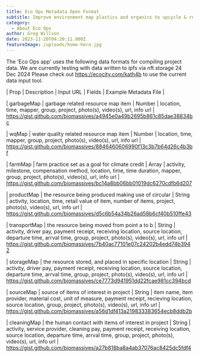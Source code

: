 ```yaml
---
title: Eco Ops Metadata Open Format
subtitle: Improve environment map plastics and organics to upcycle & restore land
category:
  - About Eco Ops
author: Greg Willson
date: 2023-11-20T04:20:11.800Z
featureImage: /uploads/home-hero.jpg
---
```

The 'Eco Ops app' uses the following data formats for compiling project data.  We are currently testing with data written to ipfs via nft.storage  24 Dec 2024
Please check out https://ecocity.com/kath4b to use the current data input tool.

| Prop     | Description                                          | Input URL     | Fields     | Example Metadata File |


| garbageMap   | garbage related resource map item              | Number | location, time, mapper, group, project, photo(s), video(s), url, info url | https://gist.github.com/biomassives/a4945e0a49b2695b861c85dae38834bc 


| wqMap   | water quality related resource map item                 | Number | location, time, mapper, group, project, photo(s), video(s), url, info url | https://gist.github.com/biomassives/8846460606990f13c3b7b64d26c4b3bf 


| farmMap | farm practice set as a goal for climate credit  | Array  | activity, milestone, compensation method, location, time, time duration, mapper, group, project, photo(s), video(s), url, info url | https://gist.github.com/biomassives/bc14a8bb06bb01019dc6270cdfb6d207


| productMap | the resource being produced making use of circular           | String | activity, location, time, retail value of item, number of items, project, photo(s), video(s), url, info url | https://gist.github.com/biomassives/d5c6b54a34b26ad58b6cf40b510ffe43 


| transportMap | the resource being moved from point a to b           | String | activity, driver pay, payment receipt, receiving location, source location, departure time, arrval time, group, project, photo(s), video(s), url, info url | https://gist.github.com/biomassives/7b40ac77101e07c24202b4edd74b3942 


| storageMap | the resource stored, and placed in specific location           | String | activity, driver pay, payment receipt, receiving location, source location, departure time, arrval time, group, project, photo(s), video(s), url, info url | https://gist.github.com/biomassives/ce7773d941951dd22fcae981cc394bcd 


| sourceMap | source of items of interest in project | String | item name, item provider, material cost, unit of measure, payment receipt, recieving location, source location, group, project, photo(s), video(s), url, info url | https://gist.github.com/biomassives/a56d1df413a219833383654ecb8ddb2b 


| cleaningMap | the human contact with items of interest in project | String | activity, service provider, cleaning pay, payment receipt, receiving location, source location, departure time, arrval time, group, project, photo(s), video(s), url, info url | https://gist.github.com/biomassives/a27b818ba8a4ab37076ac8425dc5fdf4


